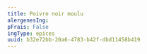 ```yaml
---
title: Poivre noir moulu
alergenesIng:
pFrais: False
ingType: epices
uuid: b32e72bb-20a6-4783-b42f-dbd11458b419
---
```

